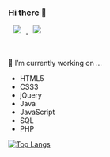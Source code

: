 ### Hi there 👋

<a href="https://velog.io/@0hyodorie0">
    <img 
        src="http://img.shields.io/badge/-Tech Blog-444444?style=flat&logo=Vector Logo Zone&link=https://velog.io/@0hyodorie0"
        style="height : auto; margin-left : 10px; margin-right : 10px;"/>
</a>
<a href="https://www.instagram.com/hyodorie/">
    <img 
        src="http://img.shields.io/badge/-Instagram-222222?style=flat&logo=Instagram&link=https://www.instagram.com/hyodorie/"
        style="height : auto; margin-left : 10px; margin-right : 10px;"/>
</a>
<br><br><br>


🔭 I’m currently working on ... 
- HTML5
- CSS3
- jQuery
- Java
- JavaScript
- SQL
- PHP

[![Top Langs](https://github-readme-stats.vercel.app/api/top-langs/?username=0hyodorie0&layout=compact&theme=tokyonight&langs_count=6)](https://github.com/anuraghazra/github-readme-stats)

<!--
**0hyodorie0/0hyodorie0** is a ✨ _special_ ✨ repository because its `README.md` (this file) appears on your GitHub profile.

Here are some ideas to get you started:

- 👯 I’m looking to collaborate on ...
- 🤔 I’m looking for help with ...
- 💬 Ask me about ...
- 📫 How to reach me: ...
- 😄 Pronouns: ...
- ⚡ Fun fact: ...
-->
